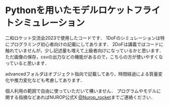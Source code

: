 # Pythonを用いたモデルロケットフライトシミュレーション

二和ロケット交流会2023で使用したコードです．
1DoFのシミュレーションは特にプログラミング初心者向けの記載にしてあります．
2DoFは講義ではコードに触れていませんが，少し記述量も増えて上級者向けになっているかと思います．
ただ画像の保存，csvの出力などの機能があるので，こちらの方が使いやすくなっていると思います．

advancedフォルダはオブジェクト指向で記載してあり，時間経過による質量変化や推力変化なども考慮してあります．

個人利用の範囲で自由に使っていただいて構いません．
プログラムやモデルに関する指摘などあればNUROP公式X [@Nurop_rocket](https://twitter.com/Nurop_rocket)までご連絡ください．
